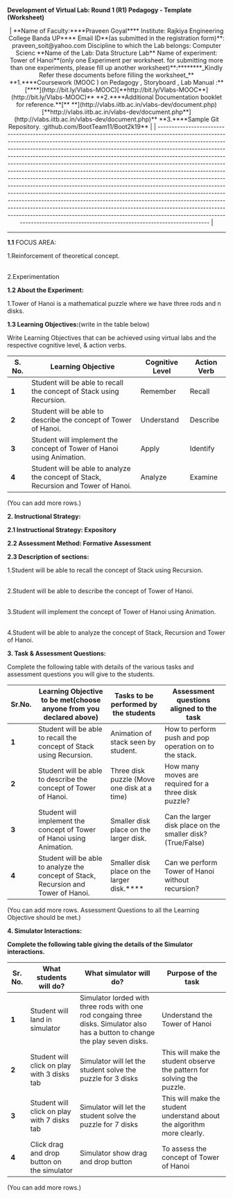 **Development of Virtual Lab: Round 1 (R1) Pedagogy - Template (Worksheet)**

<p align="center">| **Name of Faculty:****Praveen Goyal****
Institute: Rajkiya Engineering College Banda UP****
Email ID**(as submitted in the registration form)**: praveen_soit@yahoo.com
Discipline to which the Lab belongs: Computer Scienc
**Name of the Lab: Data Structure Lab**
Name of experiment: Tower of Hanoi**(only one Experiment per worksheet. for submitting more than one experiments, please fill up another worksheet)**:********_Kindly Refer these documents before filling the worksheet_**
<!--[if !supportLists]-->**1.**<!--[endif]-->**Coursework (MOOC ) on Pedagogy , Storyboard , Lab Manual :**[****](http://bit.ly/Vlabs-MOOC)[**http://bit.ly/Vlabs-MOOC**](http://bit.ly/Vlabs-MOOC)**
<!--[if !supportLists]-->**2.**<!--[endif]-->**Additional Documentation booklet for reference.**[** **](http://vlabs.iitb.ac.in/vlabs-dev/document.php)[**http://vlabs.iitb.ac.in/vlabs-dev/document.php**](http://vlabs.iitb.ac.in/vlabs-dev/document.php)**
<!--[if !supportLists]-->**3.**<!--[endif]-->**Sample Git Repository. :github.com/BootTeam11/Boot2k19** |
| -------------------------------------------------------------------------------------------------------------------------------------------------------------------------------------------------------------------------------------------------------------------------------------------------------------------------------------------------------------------------------------------------------------------------------------------------------------------------------------------------------------------------------------------------------------------------------------------------------------------------------------------------------------------------------------------------------------------------------------------------------------------------------------------------------------------------------------------------------------------------------------------------------------------------------------------------------------------------------------------------------------------------------------------------------------------- |

****

**1.1** FOCUS AREA:

<!--[if !supportLists]-->1.<!--[endif]-->Reinforcement of theoretical concept.

<br><!--[if !supportLists]-->2.<!--[endif]-->Experimentation</br>

**1.2 About the Experiment:**

<!--[if !supportLists]-->1.<!--[endif]-->Tower of Hanoi is a mathematical puzzle where we have three rods and n disks.

**1.3 Learning Objectives:**(write in the table below)

Write Learning Objectives that can be achieved using virtual labs and the respective cognitive level, & action verbs.

| **S. No.** | **Learning Objective**                                                              | **Cognitive Level** | **Action Verb** |
| ---------- | ----------------------------------------------------------------------------------- | ------------------- | --------------- |
| **1**      | Student will be able to recall the concept of Stack using Recursion.                | Remember            | Recall          |
| **2**      | Student will be able to describe the concept of Tower of Hanoi.                     | Understand          | Describe        |
| **3**      | Student will implement the concept of Tower of Hanoi using Animation.               | Apply               | Identify        |
| **4**      | Student will be able to analyze the concept of Stack, Recursion and Tower of Hanoi. | Analyze             | Examine         |

(You can add more rows.)

**2. Instructional Strategy:**

**2.1 Instructional Strategy: Expository**

**2.2 Assessment Method: Formative Assessment**

**2.3 Description of sections:**

<!--[if !supportLists]-->1.<!--[endif]-->Student will be able to recall the concept of Stack using Recursion.

<br><!--[if !supportLists]-->2.<!--[endif]-->Student will be able to describe the concept of Tower of Hanoi.</br>

<br><!--[if !supportLists]-->3.<!--[endif]-->Student will implement the concept of Tower of Hanoi using Animation.</br>

<br><!--[if !supportLists]-->4.<!--[endif]-->Student will be able to analyze the concept of Stack, Recursion and Tower of Hanoi.</br>

**3. Task & Assessment Questions:**

Complete the following table with details of the various tasks and assessment questions you will give to the students.

| **Sr.No.** | **Learning Objective to be met**(choose anyone from you declared above)             | **Tasks to be performed by the students**   | **Assessment questions aligned to the task**                |
| ---------- | ----------------------------------------------------------------------------------- | ------------------------------------------- | ----------------------------------------------------------- |
| **1**      | Student will be able to recall the concept of Stack using Recursion.                | Animation of stack seen by student.         | How to perform push and pop operation on to the stack.      |
| **2**      | Student will be able to describe the concept of Tower of Hanoi.                     | Three disk puzzle (Move one disk at a time) | How many moves are required for a three disk puzzle?        |
| **3**      | Student will implement the concept of Tower of Hanoi using Animation.               | Smaller disk place on the larger disk.      | Can the larger disk place on the smaller disk? (True/False) |
| **4**      | Student will be able to analyze the concept of Stack, Recursion and Tower of Hanoi. | Smaller disk place on the larger disk.****  | Can we perform Tower of Hanoi without recursion?            |

(You can add more rows. Assessment Questions to all the Learning Objective should be met.)

**4. Simulator Interactions:**

**Complete the following table giving the details of the Simulator interactions.**

| **Sr. No.** | **What students will do?**                  | **What simulator will do?**                                                                                                     | **Purpose of the task**                                                 |
| ----------- | ------------------------------------------- | ------------------------------------------------------------------------------------------------------------------------------- | ----------------------------------------------------------------------- |
| **1**       | Student will land in simulator              | Simulator lorded with three rods with one rod congaing three disks. Simulator also has a button to change the play seven disks. | Understand the Tower of Hanoi                                           |
| **2**       | Student will click on play with 3 disks tab | Simulator will let the student solve the puzzle for 3 disks                                                                     | This will make the student observe the pattern for solving the puzzle.  |
| **3**       | Student will click on play with 7 disks tab | Simulator will let the student solve the puzzle for 7 disks                                                                     | This will make the student understand about the algorithm more clearly. |
| **4**       | Click drag and drop button on the simulator | Simulator show drag and drop button                                                                                             | To assess the concept of Tower of Hanoi                                 |

(You can add more rows.)


